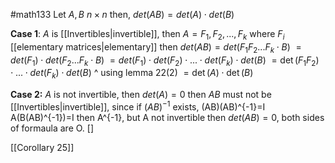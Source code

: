 #math133 
Let $A,B$ $n\times n$ then,
$det(AB)=det(A)\cdot det(B)$


**Case 1**: $A$ is [[Invertibles|invertible]], then
$A=F_1,F_2,...,F_k$ where $F_i$ [[elementary matrices|elementary]]
then
$det(AB)=det(F_1F_2...F_k\cdot B)$
$=det(F_1)\cdot det(F_2...F_k\cdot B)$
$=det(F_1)\cdot det(F_2) \cdot ... \cdot det(F_k) \cdot det(B)$
$=\det(F_1F_2)\cdot ... \cdot det(F_k) \cdot det(B)$
^ using lemma 22(2)
$= \det (A) \cdot \det(B)$

**Case 2:** $A$ is not invertible, then
$det(A)=0$
then $AB$ must not be [[Invertibles|invertible]], since if $(AB)^{-1}$ exists,
(AB)(AB)^{-1}=I
A(B(AB)^{-1})=I
then A^{-1}, but A not invertible
then $det (AB) = 0$, both sides of formaula are O. []

[[Corollary 25]]
